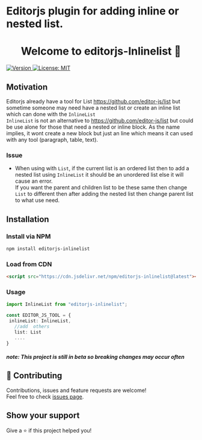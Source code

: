 # Editorjs plugin for adding inline or nested list.
<!-- markdownlint-disable first-line-h1 -->

<h1 align="center">Welcome to editorjs-Inlinelist 👋</h1>
<p>
  <a href="https://www.npmjs.com/package/editorjs-inlinelist" target="_blank">
    <img alt="Version" src="https://img.shields.io/npm/v/editorjs-inlinelist.svg">
  </a>
  <a href="https://github.com/osain-az/editorjs-comment/blob/master/LICENSE" target="_blank">
    <img alt="License: MIT" src="https://img.shields.io/badge/License-MIT-yellow.svg" />
  </a>

</p>

## Motivation
Editorjs already have a tool for List https://github.com/editor-js/list  but sometime someone may need have a nested list or create an inline list which can done with the `InlineList` <br> `InlineList` is not an alternative  to  https://github.com/editor-js/list  but could be use alone  for those that need a nested or inline block. As the name implies, it wont create a new block but just an line  which means it can used with any tool (paragraph, table, text). 

### Issue
* When using with `List`, if the current list is an ordered list then to add a nested list using `InlineList` it should be an unordered list else it will cause an error.  <br> If you want the parent and children list to be these same then  change `List` to different  then after adding the nested list  then change parent list to what use need. 

## Installation

### Install via NPM

```sh
npm install editorjs-inlinelist

```

### Load from CDN

```html
<script src="https://cdn.jsdelivr.net/npm/editorjs-inlinelist@latest"></script>
```


### Usage
```typescript
import InlineList from "editorjs-inlinelist";

const EDITOR_JS_TOOL = {
 inlineList: InlineList,
   //add  others
   list: List
   ....
}
```

##### note: This  project is still in beta so  breaking changes may occur often 
## 🤝 Contributing



Contributions, issues and feature requests are welcome!<br />Feel free to check [issues page](https://github.com/osain-az/editorjs-inline-list/issues).

## Show your support

Give a ⭐️ if this project helped you!